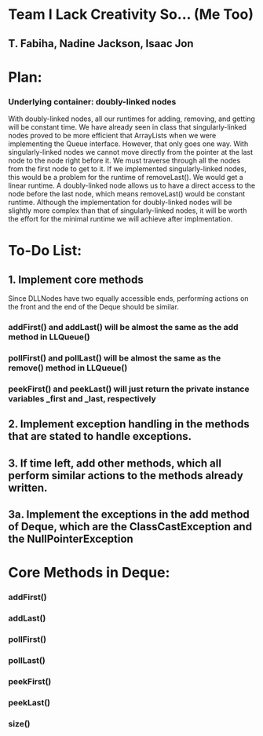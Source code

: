 # Team I Lack Creativity So... (Me Too)
## T. Fabiha, Nadine Jackson, Isaac Jon

# Plan:
### Underlying container: doubly-linked nodes
With doubly-linked nodes, all our runtimes for adding, removing, and getting will be constant time. We have already seen in class that singularly-linked nodes proved to be more efficient that ArrayLists when we were implementing the Queue interface. However, that only goes one way. With singularly-linked nodes we cannot move directly from the pointer at the last node to the node right before it. We must traverse through all the nodes from the first node to get to it. If we implemented singularly-linked nodes, this would be a problem for the runtime of removeLast(). We would get a linear runtime. A doubly-linked node allows us to have a direct access to the node before the last node, which means removeLast() would be constant runtime. Although the implementation for doubly-linked nodes will be slightly more complex than that of singularly-linked nodes, it will be worth the effort for the minimal runtime we will achieve after implmentation.  

# To-Do List:
## 1. Implement core methods
Since DLLNodes have two equally accessible ends, performing actions on the front and the end of the Deque should be similar.
### addFirst() and addLast() will be almost the same as the add method in LLQueue()
### pollFirst() and pollLast() will be almost the same as the remove() method in LLQueue()
### peekFirst() and peekLast() will just return the private instance variables _first and _last, respectively

## 2. Implement exception handling in the methods that are stated to handle exceptions.

## 3. If time left, add other methods, which all perform similar actions to the methods already written.

## 3a. Implement the exceptions in the add method of Deque, which are the ClassCastException and the NullPointerException 

# Core Methods in Deque:
### addFirst()
### addLast()
### pollFirst()
### pollLast()
### peekFirst()
### peekLast()
### size()

